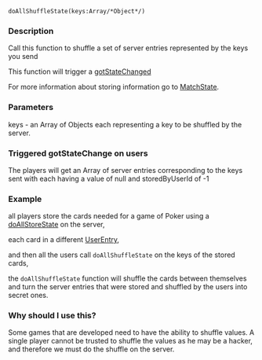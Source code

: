 
```
doAllShuffleState(keys:Array/*Object*/)
```

### Description ###

Call this function to shuffle a set of server entries represented by the keys you send

This function will trigger a [gotStateChanged](gotStateChanged.md)

For more information about storing information go to [MatchState](MatchState.md).

### Parameters ###

keys - an Array of Objects each representing a key to be shuffled by the server.


### Triggered gotStateChange on users ###

The players will get an Array of server entries corresponding to the keys sent
with each having a value of null and storedByUserId of -1


### Example ###

all players store the cards needed for a game of Poker using a [doAllStoreState](doAllStoreState.md) on the server,

each card in a different [UserEntry](UserEntry.md),

and then all the users call `doAllShuffleState` on the keys of the stored cards,

the `doAllShuffleState` function will shuffle the cards between themselves and turn the server entries that were stored and shuffled by the users into secret ones.


### Why should I use this? ###


Some games that are developed need to have the ability to shuffle values.
A single player cannot be trusted to shuffle the values as he may be a hacker, and therefore
we must do the shuffle on the server.
